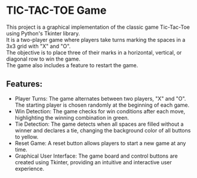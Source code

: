 # TIC-TAC-TOE Game 

This project is a graphical implementation of the classic game Tic-Tac-Toe using Python's Tkinter library.  
It is a two-player game where players take turns marking the spaces in a 3x3 grid with "X" and "O".  
The objective is to place three of their marks in a horizontal, vertical, or diagonal row to win the game.  
The game also includes a feature to restart the game.  
## Features:
- Player Turns: The game alternates between two players, "X" and "O". The starting player is chosen randomly at the beginning of each game.
- Win Detection: The game checks for win conditions after each move, highlighting the winning combination in green.
- Tie Detection: The game detects when all spaces are filled without a winner and declares a tie, changing the background color of all buttons to yellow.
- Reset Game: A reset button allows players to start a new game at any time.
- Graphical User Interface: The game board and control buttons are created using Tkinter, providing an intuitive and interactive user experience.
